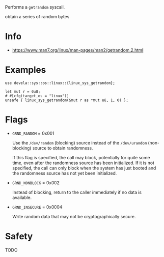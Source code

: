 Performs a `getrandom` syscall.

obtain a series of random bytes

# Info
- <https://www.man7.org/linux/man-pages/man2/getrandom.2.html>

# Examples
```ignore
use devela::sys::os::linux::{linux_sys_getrandom};

let mut r = 0u8;
# #[cfg(target_os = "linux")]
unsafe { linux_sys_getrandom(&mut r as *mut u8, 1, 0) };
```

# Flags

- `GRND_RANDOM` = 0x001

  Use the `/dev/random` (blocking) source instead of the `/dev/urandom`
  (non-blocking) source to obtain randomness.

  If this flag is specified, the call may block, potentially for quite some
  time, even after the randomness source has been initialized. If it is not
  specified, the call can only block when the system has just booted and the
  randomness source has not yet been initialized.

- `GRND_NONBLOCK` = 0x002

  Instead of blocking, return to the caller immediately if no data is available.

- `GRND_INSECURE` = 0x0004

  Write random data that may not be cryptographically secure. 

# Safety
TODO
